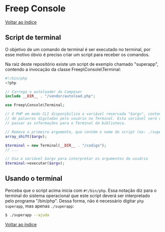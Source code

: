 # Freep Console

[Voltar ao índice](indice.md)

## Script de terminal

O objetivo de um comando de terminal é ser executado no terminal, por esse motivo óbvio é 
preciso criar um script para receber os comandos.

Na raiz deste repositório existe um script de exemplo chamado "superapp", contendo a invocação da classe Freep\Console\Terminal:

```php
#!/bin/php
<?php

// Carrega o autoloader do Composer
include __DIR__ . "/vendor/autoload.php";

use Freep\Console\Terminal;

// O PHP em modo CLI disponibiliza a variável reservada "$argv", contendo a lista 
// de palavras digitadas pelo usuário no Terminal. Esta variável será usada para
// passar as informações para o Terminal da biblioteca.

// Remove o primeiro argumento, que contém o nome do script (ex: ./superapp)
array_shift($argv);

$terminal = new Terminal(__DIR__ . "/codigo");
// ...

// Usa a variável $argv para interpretar os argumentos do usuário
$terminal->executar($argv);

```

## Usando o terminal

Perceba que o script acima inicia com `#!/bin/php`. Essa notação diz para 
o terminal do sistema operacional que este script deverá ser interpretado pelo 
programa "/bin/php". Dessa forma, não é necessário digitar `php superapp`, mas apenas
`./superapp`:

```bash
$ ./superapp --ajuda
```
[Voltar ao índice](indice.md)